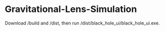 # Gravitational-Lens-Simulation
Download /build and /dist, then run /dist/black_hole_ui/black_hole_ui.exe.
